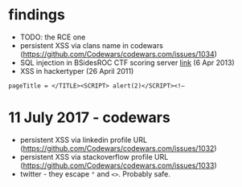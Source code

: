 # findings
* TODO: the RCE one
* persistent XSS via clans name in codewars (https://github.com/Codewars/codewars.com/issues/1034)
* SQL injection in BSidesROC CTF scoring server [link](https://twitter.com/BSidesROC/status/320574435180552195) (6 Apr 2013) 
* XSS in hackertyper (26 April 2011)
```
pageTitle = </TITLE><SCRIPT> alert(2)</SCRIPT><!–
```


# 11 July 2017 - codewars
* persistent XSS via linkedin profile URL (https://github.com/Codewars/codewars.com/issues/1032)
* persistent XSS via stackoverflow profile URL (https://github.com/Codewars/codewars.com/issues/1033)
* twitter - they escape `"` and `<>`. Probably safe.
